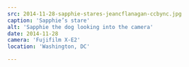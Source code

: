 ```yaml
---
src: 2014-11-28-sapphie-stares-jeancflanagan-ccbync.jpg
caption: 'Sapphie’s stare'
alt: 'Sapphie the dog looking into the camera'
date: 2014-11-28
camera: 'Fujifilm X-E2'
location: 'Washington, DC'

---
```


